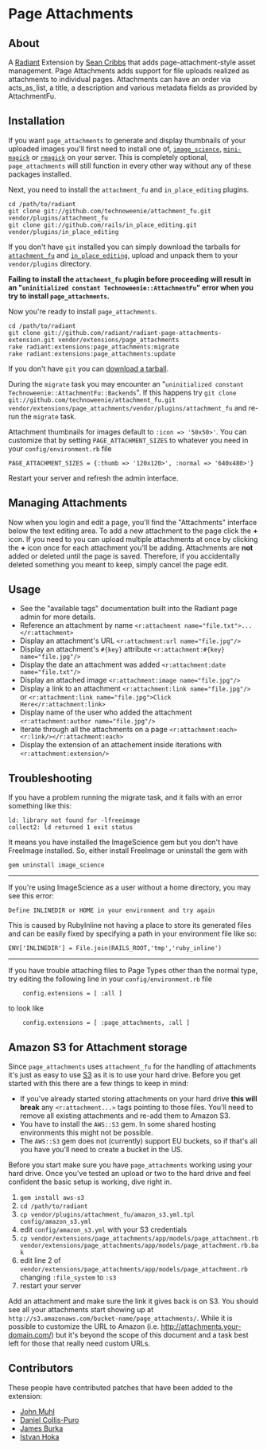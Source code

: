 Page Attachments
===

About
---

A [Radiant][rd] Extension by [Sean Cribbs][sc] that adds page-attachment-style asset management.  Page Attachments adds support for file uploads realized as attachments to individual pages.  Attachments can have an order via acts_as_list, a title, a description and various metadata fields as provided by AttachmentFu.

Installation
---

If you want `page_attachments` to generate and display thumbnails of your uploaded images you'll first need to install one of, [`image_science`][is], [`mini-magick`][mm] or [`rmagick`][rm] on your server. This is completely optional, `page_attachments` will still function in every other way without any of these packages installed.

Next, you need to install the `attachment_fu` and `in_place_editing` plugins.

    cd /path/to/radiant
    git clone git://github.com/technoweenie/attachment_fu.git vendor/plugins/attachment_fu
    git clone git://github.com/rails/in_place_editing.git vendor/plugins/in_place_editing

If you don't have `git` installed you can simply download the tarballs for [`attachment_fu`][af] and [`in_place_editing`][ie], upload and unpack them to your `vendor/plugins` directory.

**Failing to install the `attachment_fu` plugin before proceeding will result in an "`uninitialized constant Technoweenie::AttachmentFu`" error when you try to install `page_attachments`.**

Now you're ready to install `page_attachments`.

    cd /path/to/radiant
    git clone git://github.com/radiant/radiant-page-attachments-extension.git vendor/extensions/page_attachments
    rake radiant:extensions:page_attachments:migrate
    rake radiant:extensions:page_attachments:update

If you don't have `git` you can [download a tarball][pa].

During the `migrate` task you may encounter an "`uninitialized constant Technoweenie::AttachmentFu::Backends`". If this happens try `git clone git://github.com/technoweenie/attachment_fu.git vendor/extensions/page_attachments/vendor/plugins/attachment_fu` and re-run the `migrate` task.

Attachment thumbnails for images default to `:icon => '50x50>'`. You can customize that by setting
`PAGE_ATTACHMENT_SIZES` to whatever you need in your `config/environment.rb` file

    PAGE_ATTACHMENT_SIZES = {:thumb => '120x120>', :normal => '640x480>'}

Restart your server and refresh the admin interface.

Managing Attachments
---

Now when you login and edit a page, you'll find the "Attachments" interface below the text editing area. To add a new attachment to the page click the **+** icon. If you need to you can upload multiple attachments at once by clicking the **+** icon once for each attachment you'll be adding. Attachments are **not** added or deleted until the page is saved. Therefore, if you accidentally deleted something you meant to keep, simply cancel the page edit.

Usage
---

* See the "available tags" documentation built into the Radiant page admin for more details.
* Reference an attachment by name `<r:attachment name="file.txt">...</r:attachment>`
* Display an attachment's URL `<r:attachment:url name="file.jpg"/>`
* Display an attachment's `#{key}` attribute `<r:attachment:#{key} name="file.jpg"/>`
* Display the date an attachment was added `<r:attachment:date name="file.txt"/>`
* Display an attached image `<r:attachment:image name="file.jpg"/>`
* Display a link to an attachment `<r:attachment:link name="file.jpg"/>` or `<r:attachment:link name="file.jpg">Click Here</r:attachment:link>`
* Display name of the user who added the attachment `<r:attachment:author name="file.jpg"/>`
* Iterate through all the attachments on a page `<r:attachment:each><r:link/></r:attachment:each>`
* Display the extension of an attachement inside iterations with `<r:attachment:extension/>`

Troubleshooting
---

If you have a problem running the migrate task, and it fails with an error something like this:

    ld: library not found for -lfreeimage
    collect2: ld returned 1 exit status

It means you have installed the ImageScience gem but you don't have FreeImage installed. So, either install FreeImage or uninstall the gem with

    gem uninstall image_science

---

If you're using ImageScience as a user without a home directory, you may see this error:

    Define INLINEDIR or HOME in your environment and try again

This is caused by RubyInline not having a place to store its generated files and can be easily fixed by specifying a path in your environment file like so:

    ENV['INLINEDIR'] = File.join(RAILS_ROOT,'tmp','ruby_inline')

---

If you have trouble attaching files to Page Types other than the normal type, try editing the following line in your `config/environment.rb` file

		config.extensions = [ :all ]

to look like

		config.extensions = [ :page_attachments, :all ]

Amazon S3 for Attachment storage
---

Since `page_attachments` uses `attachment_fu` for the handling of attachments it's just as easy to use [S3][s3] as it is to use your hard drive. Before you get started with this there are a few things to keep in mind:

* If you've already started storing attachments on your hard drive **this will break** any `<r:attachment...>` tags pointing to those files. You'll need to remove all existing attachments and re-add them to Amazon S3.
* You have to install the `AWS::S3` gem. In some shared hosting environments this might not be possible.
* The `AWS::S3` gem does not (currently) support EU buckets, so if that's all you have you'll need to create a bucket in the US.

Before you start make sure you have `page_attachments` working using your hard drive. Once you've tested an upload or two to the hard drive and feel confident the basic setup is working, dive right in.

1. `gem install aws-s3`
2. `cd /path/to/radiant`
3. `cp vendor/plugins/attachment_fu/amazon_s3.yml.tpl config/amazon_s3.yml`
4. edit `config/amazon_s3.yml` with your S3 credentials
5. `cp vendor/extensions/page_attachments/app/models/page_attachment.rb vendor/extensions/page_attachments/app/models/page_attachment.rb.bak`
6. edit line 2 of `vendor/extensions/page_attachments/app/models/page_attachment.rb` changing `:file_system` to `:s3`
7. restart your server

Add an attachment and make sure the link it gives back is on S3. You should see all your attachments start showing up at `http://s3.amazonaws.com/bucket-name/page_attachments/`. While it is possible to customize the URL to Amazon (i.e. http://attachments.your-domain.com/) but it's beyond the scope of this document and a task best left for those that really need custom URLs.

Contributors
---

These people have contributed patches that have been added to the extension:

* [John Muhl][jm]
* [Daniel Collis-Puro][djcp]
* [James Burka][jb]
* [Istvan Hoka][ihoka]

[rd]: http://radiantcms.org/
[sc]: http://seancribbs.com/
[is]: http://seattlerb.rubyforge.org/ImageScience.html
[mm]: http://rubyforge.org/projects/mini-magick/
[rm]: http://rmagick.rubyforge.org/
[af]: http://github.com/technoweenie/attachment_fu/tarball/master
[pa]: http://github.com/radiant/radiant-page-attachments-extension/tarball/master
[s3]: http://www.amazon.com/gp/browse.html?node=16427261
[jm]: http://github.com/johnmuhl
[djcp]: http://www.kookdujour.com/
[jb]: http://github.com/jjburka
[ihoka]: http://github.com/ihoka
[ie]: http://github.com/rails/in_place_editing/tarball/master
